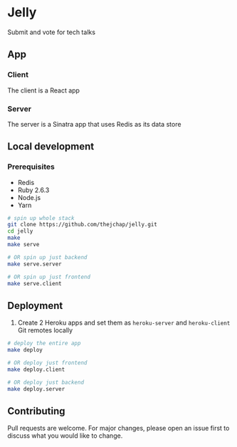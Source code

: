 # Jelly

Submit and vote for tech talks

## App
### Client
The client is a React app
### Server
The server is a Sinatra app that uses Redis as its data store

## Local development
### Prerequisites
- Redis
- Ruby 2.6.3
- Node.js
- Yarn

```sh
# spin up whole stack
git clone https://github.com/thejchap/jelly.git
cd jelly
make
make serve

# OR spin up just backend
make serve.server

# OR spin up just frontend
make serve.client
```

## Deployment
1. Create 2 Heroku apps and set them as `heroku-server` and `heroku-client` Git remotes locally
```sh
# deploy the entire app
make deploy

# OR deploy just frontend
make deploy.client

# OR deploy just backend
make deploy.server
```

## Contributing
Pull requests are welcome. For major changes, please open an issue first to discuss what you would like to change.
